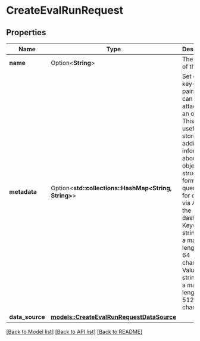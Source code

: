 # CreateEvalRunRequest

## Properties

Name | Type | Description | Notes
------------ | ------------- | ------------- | -------------
**name** | Option<**String**> | The name of the run. | [optional]
**metadata** | Option<**std::collections::HashMap<String, String>**> | Set of 16 key-value pairs that can be attached to an object. This can be useful for storing additional information about the object in a structured format, and querying for objects via API or the dashboard.  Keys are strings with a maximum length of 64 characters. Values are strings with a maximum length of 512 characters.  | [optional]
**data_source** | [**models::CreateEvalRunRequestDataSource**](CreateEvalRunRequest_data_source.md) |  | 

[[Back to Model list]](../README.md#documentation-for-models) [[Back to API list]](../README.md#documentation-for-api-endpoints) [[Back to README]](../README.md)


